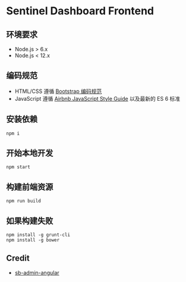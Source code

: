 # Sentinel Dashboard Frontend

## 环境要求

- Node.js > 6.x
- Node.js < 12.x

## 编码规范

- HTML/CSS 遵循 [Bootstrap 编码规范](https://codeguide.bootcss.com/)
- JavaScript 遵循 [Airbnb JavaScript Style Guide](https://github.com/airbnb/javascript/tree/es5-deprecated/es5) 以及最新的 ES 6 标准

## 安装依赖

```
npm i
```

## 开始本地开发

```
npm start
```

## 构建前端资源

```
npm run build
```
## 如果构建失败

```
npm install -g grunt-cli
npm install -g bower
```
## Credit

- [sb-admin-angular](https://github.com/start-angular/sb-admin-angular)